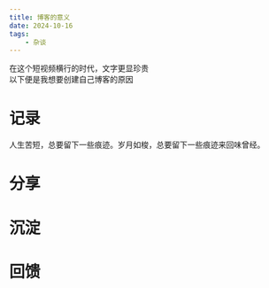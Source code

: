 ```yaml
---
title: 博客的意义
date: 2024-10-16
tags:
    - 杂谈
---
```

  在这个短视频横行的时代，文字更显珍贵  
  以下便是我想要创建自己博客的原因
# 记录
人生苦短，总要留下一些痕迹。岁月如梭，总要留下一些痕迹来回味曾经。
# 分享
# 沉淀
# 回馈
